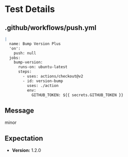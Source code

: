 # Test Details
## .github/workflows/push.yml
```YAML
|
  name: Bump Version Plus
  'on':
    push: null
  jobs:
    bump-version:
      runs-on: ubuntu-latest
      steps:
        - uses: actions/checkout@v2
        - id: version-bump
          uses: ./action
          env:
            GITHUB_TOKEN: ${{ secrets.GITHUB_TOKEN }}

```
## Message
minor
## Expectation
- **Version:** 1.2.0